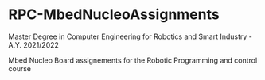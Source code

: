 # RPC-MbedNucleoAssignments
Master Degree in Computer Engineering for Robotics and Smart Industry - A.Y. 2021/2022

Mbed Nucleo Board assignements for the Robotic Programming and control course

